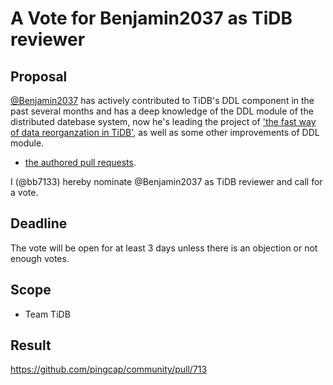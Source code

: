 # A Vote for Benjamin2037 as TiDB reviewer 

## Proposal

[@Benjamin2037](https://github.com/Benjamin2037) has actively contributed to TiDB's DDL component in the past several months and has a deep knowledge of the DDL module of the distributed datebase system, now he's leading the project of ['the fast way of data reorganzation in TiDB'](https://github.com/pingcap/tidb/issues/35983), as well as some other improvements of DDL module.

* [the authored pull requests](https://github.com/pingcap/tidb/commits?author=Benjamin2037).

I (@bb7133) hereby nominate @Benjamin2037 as TiDB reviewer and call for a vote.

## Deadline

The vote will be open for at least 3 days unless there is an objection or not enough votes.

## Scope

* Team TiDB

## Result

https://github.com/pingcap/community/pull/713
